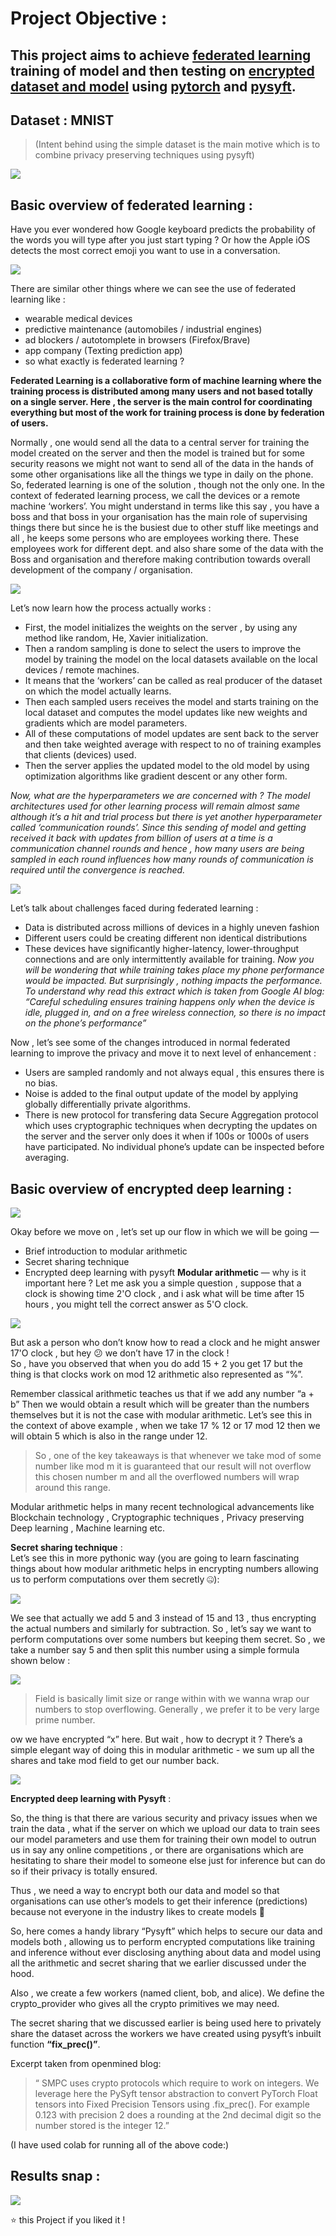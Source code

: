 # Project Objective :   
## This project aims to achieve [federated learning](https://ai.googleblog.com/2017/04/federated-learning-collaborative.html) training of model and then testing on [encrypted dataset and model](https://iamtrask.github.io/2017/03/17/safe-ai/) using [pytorch](https://pytorch.org/) and [pysyft](https://github.com/OpenMined/PySyft).

## Dataset : MNIST 
> (Intent behind using the simple dataset is the main motive which is to combine privacy preserving techniques using pysyft)

![](pics/google.gif)   

## Basic overview of federated learning :   

Have you ever wondered how Google keyboard predicts the probability of the words you will type after you just start typing ?
Or how the Apple iOS detects the most correct emoji you want to use in a conversation.

![](pics/ios.png)   

There are similar other things where we can see the use of federated learning like :
* wearable medical devices
* predictive maintenance (automobiles / industrial engines)
* ad blockers / autotomplete in browsers (Firefox/Brave)
* app company (Texting prediction app)
* so what exactly is federated learning ?

**Federated Learning is a collaborative form of machine learning where the training process is distributed among many users and not based totally on a single server. Here , the server is the main control for coordinating everything but most of the work for training process is done by federation of users.**  

Normally , one would send all the data to a central server for training the model created on the server and then the model is trained but for some security reasons we might not want to send all of the data in the hands of some other organisations like all the things we type in daily on the phone.
So, federated learning is one of the solution , though not the only one.
In the context of federated learning process, we call the devices or a remote machine ‘workers’.
You might understand in terms like this say , you have a boss and that boss in your organisation has the main role of supervising things there but since he is the busiest due to other stuff like meetings and all , he keeps some persons who are employees working there.
These employees work for different dept. and also share some of the data with the Boss and organisation and therefore making contribution towards overall development of the company / organisation.   

![](pics/fed1.png)    


Let’s now learn how the process actually works :
* First, the model initializes the weights on the server , by using any method like random, He, Xavier initialization.
* Then a random sampling is done to select the users to improve the model by training the model on the local datasets available on the local devices / remote machines.
* It means that the ‘workers’ can be called as real producer of the dataset on which the model actually learns.
* Then each sampled users receives the model and starts training on the local dataset and computes the model updates like new weights and gradients which are model parameters.
* All of these computations of model updates are sent back to the server and then take weighted average with respect to no of training examples that clients (devices) used.
* Then the server applies the updated model to the old model by using optimization algorithms like gradient descent or any other form.

_Now, what are the hyperparameters we are concerned with ?
The model architectures used for other learning process will remain almost same although it’s a hit and trial process but there is yet another hyperparameter called ‘communication rounds’.
Since this sending of model and getting received it back with updates from billion of users at a time is a communication channel rounds and hence , how many users are being sampled in each round influences how many rounds of communication is required until the convergence is reached._   

![](pics/fed2.png)      

Let’s talk about challenges faced during federated learning :
* Data is distributed across millions of devices in a highly uneven fashion
* Different users could be creating different non identical distributions
* These devices have significantly higher-latency, lower-throughput connections and are only intermittently available for training.
_Now you will be wondering that while training takes place my phone performance would be impacted.
But surprisingly , nothing impacts the performance.
To understand why read this extract which is taken from Google AI blog:
“Careful scheduling ensures training happens only when the device is idle, plugged in, and on a free wireless connection, so there is no impact on the phone’s performance”_    

Now , let’s see some of the changes introduced in normal federated learning to improve the privacy and move it to next level of enhancement :
* Users are sampled randomly and not always equal , this ensures there is no bias.
* Noise is added to the final output update of the model by applying globally differentially private algorithms.
* There is new protocol for transfering data Secure Aggregation protocol which uses cryptographic techniques when decrypting the updates on the server and the server only does it when if 100s or 1000s of users have participated. No individual phone’s update can be inspected before averaging.

## Basic overview of encrypted deep learning :   

![](pics/fed3.png)   

Okay before we move on , let’s set up our flow in which we will be going —
* Brief introduction to modular arithmetic
* Secret sharing technique
* Encrypted deep learning with pysyft
**Modular arithmetic** — why is it important here ?
Let me ask you a simple question , suppose that a clock is showing time 2'O clock , and i ask what will be time after 15 hours , you might tell the correct answer as 5'O clock.     

![](pics/fed4.jpeg)    

But ask a person who don’t know how to read a clock and he might answer 17'O clock , but hey 😕 we don’t have 17 in the clock !   
So , have you observed that when you do add 15 + 2 you get 17 but the thing is that clocks work on mod 12 arithmetic also represented as “%”.   

Remember classical arithmetic teaches us that if we add any number “a + b”
Then we would obtain a result which will be greater than the numbers themselves but it is not the case with modular arithmetic.
Let’s see this in the context of above example , when we take 17 % 12 or 17 mod 12 then we will obtain 5 which is also in the range under 12.   

> So , one of the key takeaways is that whenever we take mod of some number like mod m it is guaranteed that our result will not overflow this chosen number m and all the overflowed numbers will wrap around this range.  

Modular arithmetic helps in many recent technological advancements like Blockchain technology , Cryptographic techniques , Privacy preserving Deep learning , Machine learning etc.   

**Secret sharing technique** :    
Let’s see this in more pythonic way (you are going to learn fascinating things about how modular arithmetic helps in encrypting numbers allowing us to perform computations over them secretly 🤐):   

![](pics/fed5.jpeg)     

We see that actually we add 5 and 3 instead of 15 and 13 , thus encrypting the actual numbers and similarly for subtraction.
So , let’s say we want to perform computations over some numbers but keeping them secret.
So , we take a number say 5 and then split this number using a simple formula shown below :   

![](pics/fed6.jpeg)    

> Field is basically limit size or range within with we wanna wrap our numbers to stop overflowing. 
Generally , we prefer it to be very large prime number.   

ow we have encrypted “x” here.
But wait , how to decrypt it ?
There’s a simple elegant way of doing this in modular arithmetic -
we sum up all the shares and take mod field to get our number back.  

![](pics/fed7.jpeg)      

**Encrypted deep learning with Pysyft** :   

So, the thing is that there are various security and privacy issues when we train the data , what if the server on which we upload our data to train sees our model parameters and use them for training their own model to outrun us in say any online competitions , or there are organisations which are hesitating to share their model to someone else just for inference but can do so if their privacy is totally ensured.  

Thus , we need a way to encrypt both our data and model so that organisations can use other’s models to get their inference (predictions) because not everyone in the industry likes to create models 🙂   

So, here comes a handy library “Pysyft” which helps to secure our data and models both , allowing us to perform encrypted computations like training and inference without ever disclosing anything about data and model using all the arithmetic and secret sharing that we earlier discussed under the hood.     

Also , we create a few workers (named client, bob, and alice). 
We define the crypto_provider who gives all the crypto primitives we may need.   

The secret sharing that we discussed earlier is being used here to privately share the dataset across the workers we have created using pysyft’s inbuilt function **“fix_prec()”**.   

Excerpt taken from openmined blog:   

> “ SMPC uses crypto protocols which require to work on integers. We leverage here the PySyft tensor abstraction to convert PyTorch Float tensors into Fixed Precision Tensors using .fix_prec(). For example 0.123 with precision 2 does a rounding at the 2nd decimal digit so the number stored is the integer 12.”   


(I have used colab for running all of the above code:)  

## Results snap : 

![](pics/result.gif)      


⭐️ this Project if you liked it !




